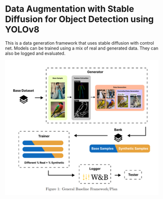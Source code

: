 # Data Augmentation with Stable Diffusion for Object Detection using YOLOv8

This is a data generation framework that uses stable diffusion with control net. Models can be trained using a mix of real and generated data. They can also be logged and evaluated.

<img src="docs/images/general_pipeline.png" />